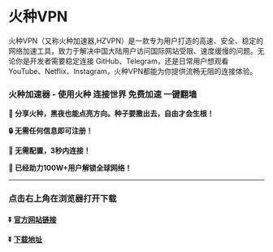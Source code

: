 # 火种VPN
火种VPN（又称火种加速器,HZVPN）是一款专为用户打造的高速、安全、稳定的网络加速工具，致力于解决中国大陆用户访问国际网站受限、速度缓慢的问题。无论你是开发者需要稳定连接 GitHub、Telegram，还是日常用户想观看 YouTube、Netflix、Instagram，火种VPN都能为你提供流畅无阻的连接体验。

### 火种加速器 - 使用火种 连接世界 免费加速 一键翻墙

**:rocket: 分享火种，黑夜也能点亮方向。种子要撒出去，自由才会生根！**

**:lock: 无需任何信息即可注册！**

**:rocket: 无需配置，3秒内连接！**

**:man: 已经助力100W+用户解锁全球网络！**

---
### 点击右上角在浏览器打开下载
#### :arrow_double_down: [官方网站链接](http://vpn.my)
#### :arrow_double_down: [下载地址](http://vpn.my)





